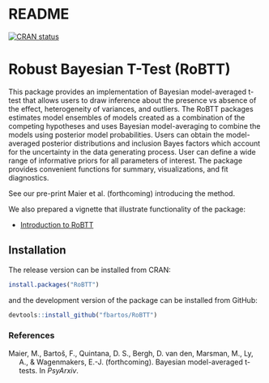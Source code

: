 README
================

<!-- README.md is generated from README.Rmd. Please edit that file -->
<!-- badges: start -->

[![CRAN
status](https://www.r-pkg.org/badges/version/RoBTT)](https://CRAN.R-project.org/package=RoBTT)
<!-- badges: end -->

<!-- 
#[![R-CRAN-check](https://github.com/FBartos/RoBTT/workflows/R-CMD-check/badge.svg)](https://github.com/FBartos/RoBTT/actions)
[![R-tests](https://github.com/FBartos/RoBTT/workflows/R-CMD-tests/badge.svg)](https://github.com/FBartos/RoBTT/actions)
#[![Codecov test coverage](https://codecov.io/gh/FBartos/RoBTT/branch/master/graph/badge.svg)](https://app.codecov.io/gh/FBartos/RoBTT?branch=master)
-->

# Robust Bayesian T-Test (RoBTT)

This package provides an implementation of Bayesian model-averaged
t-test that allows users to draw inference about the presence vs absence
of the effect, heterogeneity of variances, and outliers. The RoBTT
packages estimates model ensembles of models created as a combination of
the competing hypotheses and uses Bayesian model-averaging to combine
the models using posterior model probabilities. Users can obtain the
model-averaged posterior distributions and inclusion Bayes factors which
account for the uncertainty in the data generating process. User can
define a wide range of informative priors for all parameters of
interest. The package provides convenient functions for summary,
visualizations, and fit diagnostics.

See our pre-print Maier et al. (forthcoming) introducing the method.

We also prepared a vignette that illustrate functionality of the
package:

-   [Introduction to
    RoBTT](https://fbartos.github.io/RoBTT/articles/Introduction_to_RoBTT.html)

## Installation

The release version can be installed from CRAN:

``` r
install.packages("RoBTT")
```

and the development version of the package can be installed from GitHub:

``` r
devtools::install_github("fbartos/RoBTT")
```

### References

<div id="refs" class="references csl-bib-body hanging-indent"
line-spacing="2">

<div id="ref-maier2022bayesian" class="csl-entry">

Maier, M., Bartoš, F., Quintana, D. S., Bergh, D. van den, Marsman, M.,
Ly, A., & Wagenmakers, E.-J. (forthcoming). Bayesian model-averaged
t-tests. In *PsyArxiv*.

</div>

</div>
